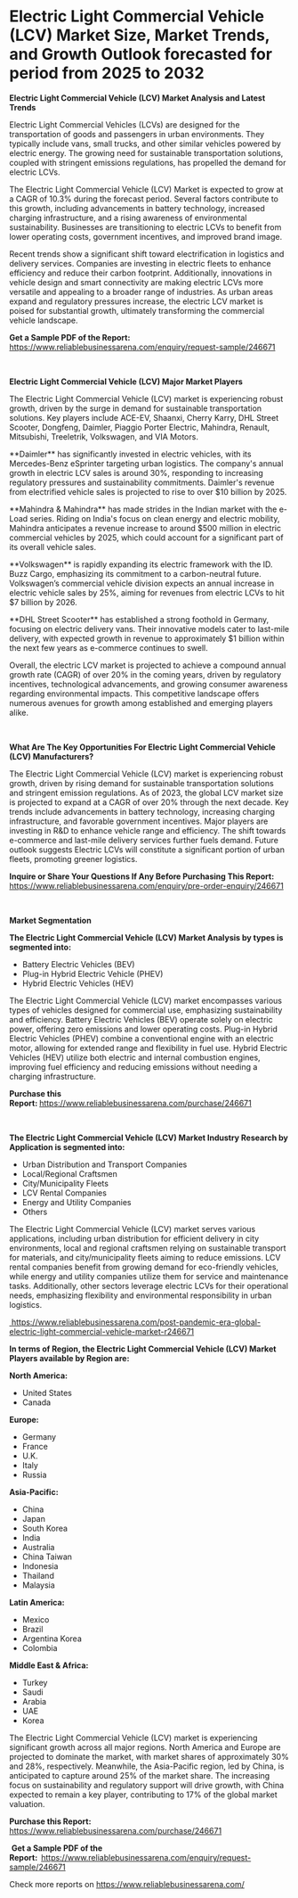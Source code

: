 <p><h1>Electric Light Commercial Vehicle (LCV) Market Size, Market Trends, and Growth Outlook forecasted for period from 2025 to 2032</h1></p><p><strong>Electric Light Commercial Vehicle (LCV) Market Analysis and Latest Trends</strong></p>
<p><p>Electric Light Commercial Vehicles (LCVs) are designed for the transportation of goods and passengers in urban environments. They typically include vans, small trucks, and other similar vehicles powered by electric energy. The growing need for sustainable transportation solutions, coupled with stringent emissions regulations, has propelled the demand for electric LCVs.</p><p>The Electric Light Commercial Vehicle (LCV) Market is expected to grow at a CAGR of 10.3% during the forecast period. Several factors contribute to this growth, including advancements in battery technology, increased charging infrastructure, and a rising awareness of environmental sustainability. Businesses are transitioning to electric LCVs to benefit from lower operating costs, government incentives, and improved brand image.</p><p>Recent trends show a significant shift toward electrification in logistics and delivery services. Companies are investing in electric fleets to enhance efficiency and reduce their carbon footprint. Additionally, innovations in vehicle design and smart connectivity are making electric LCVs more versatile and appealing to a broader range of industries. As urban areas expand and regulatory pressures increase, the electric LCV market is poised for substantial growth, ultimately transforming the commercial vehicle landscape.</p></p>
<p><strong>Get a Sample PDF of the Report:&nbsp;</strong> <a href="https://www.reliablebusinessarena.com/enquiry/request-sample/246671?utm_campaign=2532&utm_medium=2&utm_source=Github&utm_content=ia&utm_term=30032025&utm_id=electric-light-commercial-vehicle-lcv">https://www.reliablebusinessarena.com/enquiry/request-sample/246671</a></p>
<p>&nbsp;</p>
<p><strong>Electric Light Commercial Vehicle (LCV) Major Market Players</strong></p>
<p><p>The Electric Light Commercial Vehicle (LCV) market is experiencing robust growth, driven by the surge in demand for sustainable transportation solutions. Key players include ACE-EV, Shaanxi, Cherry Karry, DHL Street Scooter, Dongfeng, Daimler, Piaggio Porter Electric, Mahindra, Renault, Mitsubishi, Treeletrik, Volkswagen, and VIA Motors.</p><p>**Daimler** has significantly invested in electric vehicles, with its Mercedes-Benz eSprinter targeting urban logistics. The company's annual growth in electric LCV sales is around 30%, responding to increasing regulatory pressures and sustainability commitments. Daimler's revenue from electrified vehicle sales is projected to rise to over $10 billion by 2025.</p><p>**Mahindra & Mahindra** has made strides in the Indian market with the e-Load series. Riding on India's focus on clean energy and electric mobility, Mahindra anticipates a revenue increase to around $500 million in electric commercial vehicles by 2025, which could account for a significant part of its overall vehicle sales.</p><p>**Volkswagen** is rapidly expanding its electric framework with the ID. Buzz Cargo, emphasizing its commitment to a carbon-neutral future. Volkswagen’s commercial vehicle division expects an annual increase in electric vehicle sales by 25%, aiming for revenues from electric LCVs to hit $7 billion by 2026.</p><p>**DHL Street Scooter** has established a strong foothold in Germany, focusing on electric delivery vans. Their innovative models cater to last-mile delivery, with expected growth in revenue to approximately $1 billion within the next few years as e-commerce continues to swell.</p><p>Overall, the electric LCV market is projected to achieve a compound annual growth rate (CAGR) of over 20% in the coming years, driven by regulatory incentives, technological advancements, and growing consumer awareness regarding environmental impacts. This competitive landscape offers numerous avenues for growth among established and emerging players alike.</p></p>
<p>&nbsp;</p>
<p><strong>What Are The Key Opportunities For Electric Light Commercial Vehicle (LCV) Manufacturers?</strong></p>
<p><p>The Electric Light Commercial Vehicle (LCV) market is experiencing robust growth, driven by rising demand for sustainable transportation solutions and stringent emission regulations. As of 2023, the global LCV market size is projected to expand at a CAGR of over 20% through the next decade. Key trends include advancements in battery technology, increasing charging infrastructure, and favorable government incentives. Major players are investing in R&D to enhance vehicle range and efficiency. The shift towards e-commerce and last-mile delivery services further fuels demand. Future outlook suggests Electric LCVs will constitute a significant portion of urban fleets, promoting greener logistics.</p></p>
<p><strong>Inquire or Share Your Questions If Any Before Purchasing This Report:</strong> <a href="https://www.reliablebusinessarena.com/enquiry/pre-order-enquiry/246671?utm_campaign=2532&utm_medium=2&utm_source=Github&utm_content=ia&utm_term=30032025&utm_id=electric-light-commercial-vehicle-lcv">https://www.reliablebusinessarena.com/enquiry/pre-order-enquiry/246671</a></p>
<p>&nbsp;</p>
<p><strong>Market Segmentation</strong></p>
<p><strong>The Electric Light Commercial Vehicle (LCV) Market Analysis by types is segmented into:</strong></p>
<p><ul><li>Battery Electric Vehicles (BEV)</li><li>Plug-in Hybrid Electric Vehicle (PHEV)</li><li>Hybrid Electric Vehicles (HEV)</li></ul></p>
<p><p>The Electric Light Commercial Vehicle (LCV) market encompasses various types of vehicles designed for commercial use, emphasizing sustainability and efficiency. Battery Electric Vehicles (BEV) operate solely on electric power, offering zero emissions and lower operating costs. Plug-in Hybrid Electric Vehicles (PHEV) combine a conventional engine with an electric motor, allowing for extended range and flexibility in fuel use. Hybrid Electric Vehicles (HEV) utilize both electric and internal combustion engines, improving fuel efficiency and reducing emissions without needing a charging infrastructure.</p></p>
<p><strong>Purchase this Report:&nbsp;</strong><a href="https://www.reliablebusinessarena.com/purchase/246671?utm_campaign=2532&utm_medium=2&utm_source=Github&utm_content=ia&utm_term=30032025&utm_id=electric-light-commercial-vehicle-lcv">https://www.reliablebusinessarena.com/purchase/246671</a></p>
<p>&nbsp;</p>
<p><strong>The Electric Light Commercial Vehicle (LCV) Market Industry Research by Application is segmented into:</strong></p>
<p><ul><li>Urban Distribution and Transport Companies</li><li>Local/Regional Craftsmen</li><li>City/Municipality Fleets</li><li>LCV Rental Companies</li><li>Energy and Utility Companies</li><li>Others</li></ul></p>
<p><p>The Electric Light Commercial Vehicle (LCV) market serves various applications, including urban distribution for efficient delivery in city environments, local and regional craftsmen relying on sustainable transport for materials, and city/municipality fleets aiming to reduce emissions. LCV rental companies benefit from growing demand for eco-friendly vehicles, while energy and utility companies utilize them for service and maintenance tasks. Additionally, other sectors leverage electric LCVs for their operational needs, emphasizing flexibility and environmental responsibility in urban logistics.</p></p>
<p><a href="https://www.reliablebusinessarena.com/post-pandemic-era-global-electric-light-commercial-vehicle-market-r246671?utm_campaign=2532&utm_medium=2&utm_source=Github&utm_content=ia&utm_term=30032025&utm_id=electric-light-commercial-vehicle-lcv">&nbsp;https://www.reliablebusinessarena.com/post-pandemic-era-global-electric-light-commercial-vehicle-market-r246671</a></p>
<p><strong>In terms of Region, the Electric Light Commercial Vehicle (LCV) Market Players available by Region are:</strong></p>
<p>
    <p> <strong> North America: </strong>
        <ul>
            <li>United States</li>
            <li>Canada</li>
        </ul>
        </p> 
    <p> <strong> Europe: </strong>
        <ul>
            <li>Germany</li>
            <li>France</li>
            <li>U.K.</li>
            <li>Italy</li>
            <li>Russia</li>
        </ul>
        </p> 
    <p> <strong> Asia-Pacific: </strong>
        <ul>
            <li>China</li>
            <li>Japan</li>
            <li>South Korea</li>
            <li>India</li>
            <li>Australia</li>
            <li>China Taiwan</li>
            <li>Indonesia</li>
            <li>Thailand</li>
            <li>Malaysia</li>
        </ul>
        </p> 
    <p> <strong> Latin America: </strong>
        <ul>
            <li>Mexico</li>
            <li>Brazil</li>
            <li>Argentina Korea</li>
            <li>Colombia</li>
        </ul>
        </p> 
    <p> <strong> Middle East & Africa: </strong>
        <ul>
            <li>Turkey</li>
            <li>Saudi</li>
            <li>Arabia</li>
            <li>UAE</li>
            <li>Korea</li>
        </ul>
    </p>
    </p>
<p><p>The Electric Light Commercial Vehicle (LCV) market is experiencing significant growth across all major regions. North America and Europe are projected to dominate the market, with market shares of approximately 30% and 28%, respectively. Meanwhile, the Asia-Pacific region, led by China, is anticipated to capture around 25% of the market share. The increasing focus on sustainability and regulatory support will drive growth, with China expected to remain a key player, contributing to 17% of the global market valuation.</p></p>
<p><strong>Purchase this Report: </strong><a href="https://www.reliablebusinessarena.com/purchase/246671?utm_campaign=2532&utm_medium=2&utm_source=Github&utm_content=ia&utm_term=30032025&utm_id=electric-light-commercial-vehicle-lcv">https://www.reliablebusinessarena.com/purchase/246671</a></p>
<p>&nbsp;<strong>Get a Sample PDF of the Report:&nbsp;&nbsp;</strong><a href="https://www.reliablebusinessarena.com/enquiry/request-sample/246671?utm_campaign=2532&utm_medium=2&utm_source=Github&utm_content=ia&utm_term=30032025&utm_id=electric-light-commercial-vehicle-lcv">https://www.reliablebusinessarena.com/enquiry/request-sample/246671</a></p>
<p><strong></strong></p>
<p>Check more reports on <a href="https://www.reliablebusinessarena.com/?utm_campaign=2532&utm_medium=2&utm_source=Github&utm_content=ia&utm_term=30032025&utm_id=electric-light-commercial-vehicle-lcv">https://www.reliablebusinessarena.com/</a></p>